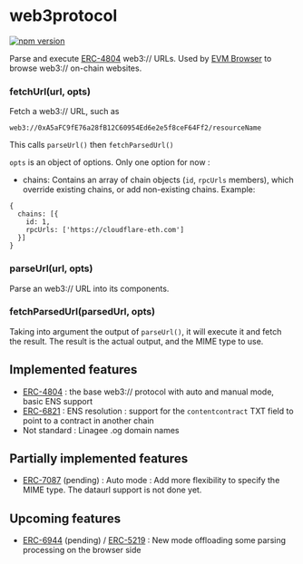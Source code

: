 # web3protocol

[![npm version](https://badge.fury.io/js/web3protocol.svg)](https://www.npmjs.com/package/web3protocol)

Parse and execute [ERC-4804](https://eips.ethereum.org/EIPS/eip-4804) web3:// URLs. Used by [EVM Browser](https://github.com/nand2/evm-browser) to browse web3:// on-chain websites.

### fetchUrl(url, opts)

Fetch a web3:// URL, such as 

```web3://0xA5aFC9fE76a28fB12C60954Ed6e2e5f8ceF64Ff2/resourceName```

This calls ``parseUrl()`` then ``fetchParsedUrl()``

``opts`` is an object of options. Only one option for now : 

- chains: Contains an array of chain objects (``id``, ``rpcUrls`` members), which override existing chains, or add non-existing chains. Example:

```
{
  chains: [{
    id: 1,
    rpcUrls: ['https://cloudflare-eth.com']
  }]
}
```

### parseUrl(url, opts)

Parse an web3:// URL into its components.

### fetchParsedUrl(parsedUrl, opts)

Taking into argument the output of ``parseUrl()``, it will execute it and fetch the result. The result is the actual output, and the MIME type to use.

## Implemented features

- [ERC-4804](https://eips.ethereum.org/EIPS/eip-4804) : the base web3:// protocol with auto and manual mode, basic ENS support
- [ERC-6821](https://eips.ethereum.org/EIPS/eip-6821) : ENS resolution : support for the ``contentcontract`` TXT field to point to a contract in another chain
- Not standard : Linagee .og domain names

## Partially implemented features

- [ERC-7087](https://github.com/ethereum/EIPs/pull/7087) (pending) : Auto mode : Add more flexibility to specify the MIME type. The dataurl support is not done yet.

## Upcoming features

- [ERC-6944](https://github.com/ethereum/EIPs/pull/6944) (pending) / [ERC-5219](https://eips.ethereum.org/EIPS/eip-5219) : New mode offloading some parsing processing on the browser side
